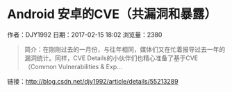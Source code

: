 #  Android 安卓的CVE（共漏洞和暴露）
作者：DJY1992
日期：2017-02-15 18:02
浏览量：2380
> 简介：在刚刚过去的一月份，与往年相同，媒体们又在忙着报导过去一年的漏洞统计。同样，CVE 
  Details的小伙伴们也精心准备了基于CVE（Common Vulnerabilities & 
  Exp...

 链接：http://blog.csdn.net/djy1992/article/details/55213289
